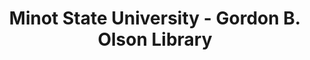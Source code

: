 ---
layout: repo
title: "Minot State University - Gordon B. Olson Library"
id: 6380
permalink: repos/6380/
---